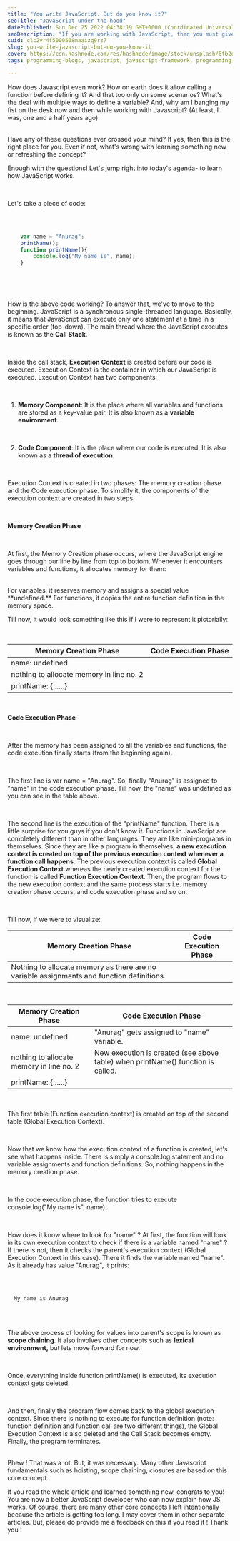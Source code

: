 ```yaml
---
title: "You write JavaScript. But do you know it?"
seoTitle: "JavaScript under the hood"
datePublished: Sun Dec 25 2022 04:38:19 GMT+0000 (Coordinated Universal Time)
seoDescription: "If you are working with JavaScript, then you must give it a glance."
cuid: clc2vr4f5000508maaizq9rz7
slug: you-write-javascript-but-do-you-know-it
cover: https://cdn.hashnode.com/res/hashnode/image/stock/unsplash/6fb2d0ede7521f357c0dc54a31f2d140.jpeg
tags: programming-blogs, javascript, javascript-framework, programming-ciovqvfcb008mb253jrczo9ye, programming-languages

---
```


How does Javascript even work? How on earth does it allow calling a function before defining it? And that too only on some scenarios? What's the deal with multiple ways to define a variable? And, why am I banging my fist on the desk now and then while working with Javascript? (At least, I was, one and a half years ago).

<br/>
Have any of these questions ever crossed your mind? If yes, then this is the right place for you. Even if not, what's wrong with learning something new or refreshing the concept?

<br/>

Enough with the questions! Let's jump right into today's agenda- to learn how JavaScript works.

<br/>

Let's take a piece of code:

<br/>

```javascript

    var name = "Anurag";
    printName();
    function printName(){
        console.log("My name is", name);
    }
    
    
```

<br/>

How is the above code working? To answer that, we've to move to the beginning. JavaScript is a synchronous single-threaded language. Basically, it means that JavaScript can execute only one statement at a time in a specific order (top-down). The main thread where the JavaScript executes is known as the **Call Stack**.

<br/>

Inside the call stack, **Execution Context** is created before our code is executed. Execution Context is the container in which our JavaScript is executed. Execution Context has two components:

<br/>

1. **Memory Component**: It is the place where all variables and functions are stored as a key-value pair. It is also known as a **variable environment**.

<br/>

2. **Code Component**: It is the place where our code is executed. It is also known as a **thread of execution**.
    
<br/>

Execution Context is created in two phases: The memory creation phase and the Code execution phase. To simplify it, the components of the execution context are created in two steps.

<br/>

**Memory Creation Phase**

<br/>

At first, the Memory Creation phase occurs, where the JavaScript engine goes through our line by line from top to bottom. Whenever it encounters variables and functions, it allocates memory for them:  

<br/>
For variables, it reserves memory and assigns a special value **undefined.**  
For functions, it copies the entire function definition in the memory space.

<br/>

Till now, it would look something like this if I were to represent it pictorially:

<br/>

| Memory Creation Phase | Code Execution Phase |
| --- | --- |
| name: undefined |  |
| nothing to allocate memory in line no. 2 |  |
| printName: {......} |  |

<br/>

**Code Execution Phase**

<br/>

After the memory has been assigned to all the variables and functions, the code execution finally starts (from the beginning again).  

<br/>

The first line is var name = "Anurag". So, finally "Anurag" is assigned to "name" in the code execution phase. Till now, the "name" was undefined as you can see in the table above.

<br/>

The second line is the execution of the "printName" function. There is a little surprise for you guys if you don't know it. Functions in JavaScript are completely different than in other languages. They are like mini-programs in themselves. Since they are like a program in themselves, **a new execution context is created on top of the previous execution context whenever a function call happens**. The previous execution context is called **Global Execution Context** whereas the newly created execution context for the function is called **Function Execution Context**. Then, the program flows to the new execution context and the same process starts i.e. memory creation phase occurs, and code execution phase and so on.

<br/>

Till now, if we were to visualize:

| Memory Creation Phase | Code Execution Phase |
| --- | --- |
| Nothing to allocate memory as there are no variable assignments and function definitions. |  |

<br/>

| Memory Creation Phase | Code Execution Phase |
| --- | --- |
| name: undefined | "Anurag" gets assigned to "name" variable. |
| nothing to allocate memory in line no. 2 | New execution is created (see above table) when printName() function is called. |
| printName: {......} |  |

<br/>

The first table (Function execution context) is created on top of the second table (Global Execution Context).

<br/>

Now that we know how the execution context of a function is created, let's see what happens inside. There is simply a console.log statement and no variable assignments and function definitions. So, nothing happens in the memory creation phase.

<br/>

In the code execution phase, the function tries to execute  
console.log("My name is", name).

<br/>

How does it know where to look for "name" ? At first, the function will look in its own execution context to check if there is a variable named "name" ? If there is not, then it checks the parent's execution context (Global Execution Context in this case). There it finds the variable named "name". As it already has value "Anurag", it prints:

<br/>

```bash

  My name is Anurag
  
```

<br/>

The above process of looking for values into parent's scope is known as **scope chaining**. It also involves other concepts such as **lexical environment,** but lets move forward for now.

<br/>

Once, everything inside function printName() is executed, its execution context gets deleted.

<br/>

And then, finally the program flow comes back to the global execution context. Since there is nothing to execute for function definition (note: function definition and function call are two different things), the Global Execution Context is also deleted and the Call Stack becomes empty. Finally, the program terminates.

<br/>
Phew ! That was a lot. But, it was necessary. Many other Javascript fundamentals such as hoisting, scope chaining, closures are based on this core concept.

<br/>

If you read the whole article and learned something new, congrats to you! You are now a better JavaScript developer who can now explain how JS works. Of course, there are many other core concepts I left intentionally because the article is getting too long. I may cover them in other separate articles. But, please do provide me a feedback on this if you read it ! Thank you !